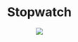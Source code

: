 <h1 align="center">Stopwatch</h1>

<div align="center">
  <img src = "https://user-images.githubusercontent.com/88266321/182914109-dadcc174-f33e-4ea3-9103-d80cb18cc386.png" >
</div>
<br><br>

